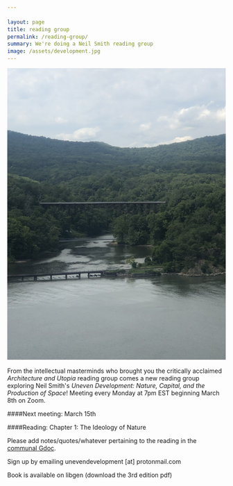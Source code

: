 ```yaml
---

layout: page
title: reading group
permalink: /reading-group/
summary: We're doing a Neil Smith reading group
image: /assets/development.jpg
---
```

<img src="/assets/development.jpg" alt="a picture of some development" width="1000"/>

From the intellectual masterminds who brought you the critically acclaimed _Architecture and Utopia_ reading group comes a new reading group exploring Neil Smith's _Uneven Development: Nature, Capital, and the Production of Space_! Meeting every Monday at 7pm EST beginning March 8th on Zoom.

####Next meeting: March 15th

####Reading: Chapter 1: The Ideology of Nature

Please add notes/quotes/whatever pertaining to the reading in the <a href="https://docs.google.com/document/d/1KMyhlniFq85lNqj_JAgso1GJ1n7prU48WbXGBs0nid0/edit?usp=sharing">communal Gdoc</a>.

Sign up by emailing unevendevelopment [at] protonmail.com

Book is available on libgen (download the 3rd edition pdf)
